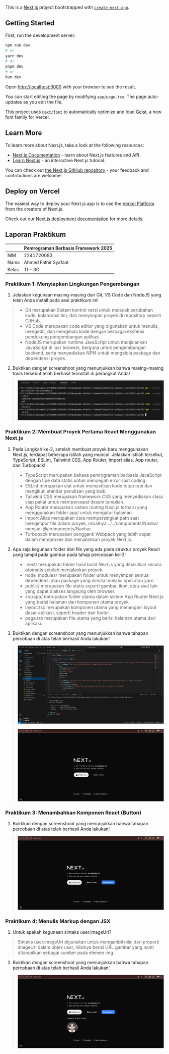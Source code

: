 This is a [Next.js](https://nextjs.org) project bootstrapped with [`create-next-app`](https://nextjs.org/docs/app/api-reference/cli/create-next-app).

## Getting Started

First, run the development server:

```bash
npm run dev
# or
yarn dev
# or
pnpm dev
# or
bun dev
```

Open [http://localhost:3000](http://localhost:3000) with your browser to see the result.

You can start editing the page by modifying `app/page.tsx`. The page auto-updates as you edit the file.

This project uses [`next/font`](https://nextjs.org/docs/app/building-your-application/optimizing/fonts) to automatically optimize and load [Geist](https://vercel.com/font), a new font family for Vercel.

## Learn More

To learn more about Next.js, take a look at the following resources:

- [Next.js Documentation](https://nextjs.org/docs) - learn about Next.js features and API.
- [Learn Next.js](https://nextjs.org/learn) - an interactive Next.js tutorial.

You can check out [the Next.js GitHub repository](https://github.com/vercel/next.js) - your feedback and contributions are welcome!

## Deploy on Vercel

The easiest way to deploy your Next.js app is to use the [Vercel Platform](https://vercel.com/new?utm_medium=default-template&filter=next.js&utm_source=create-next-app&utm_campaign=create-next-app-readme) from the creators of Next.js.

Check out our [Next.js deployment documentation](https://nextjs.org/docs/app/building-your-application/deploying) for more details.

## Laporan Praktikum

|  | Pemrograman Berbasis Framework 2025 |
|--|--|
| NIM |  2241720083 |
| Nama |  Ahmed Fathir Syafaat |
| Kelas | TI - 3C |


### Praktikum 1: Menyiapkan Lingkungan Pengembangan
1. Jelaskan kegunaan masing-masing dari Git, VS Code dan NodeJS yang telah Anda install pada sesi praktikum ini!
> - Git merupakan Sistem kontrol versi untuk melacak perubahan kode, kolaborasi tim, dan menyimpan proyek di repository seperti GitHub.
> - VS Code merupakan code editor yang digunakan untuk menulis, mengedit, dan mengelola kode dengan berbagai ekstensi pendukung pengembangan aplikasi.
> - NodeJS merupakan runtime JavaScript untuk menjalankan JavaScript di luar browser, berguna untuk pengembangan backend, serta menyediakan NPM untuk mengelola package dan dependensi proyek.

2. Buktikan dengan screenshoot yang menunjukkan bahwa masing-masing tools tersebut telah berhasil terinstall di perangkat Anda!
> ![alt text](assets-report/1.png)


### Praktikum 2: Membuat Proyek Pertama React Menggunakan Next.js

1. Pada Langkah ke-2, setelah membuat proyek baru menggunakan Next.js, terdapat beberapa istilah yang muncul. Jelaskan istilah tersebut, TypeScript, ESLint, Tailwind CSS, App Router, Import alias, App router, dan Turbopack!
> - TypeScript merupakan bahasa pemrograman berbasis JavaScript dengan tipe data statis untuk mencegah error saat coding.
> - ESLint merupakan alat untuk memastikan kode tetap rapi dan mengikuti standar penulisan yang baik.
> - Tailwind CSS merupakan framework CSS yang menyediakan class siap pakai untuk mempercepat desain tampilan.
> - App Router merupakan sistem routing Next.js terbaru yang menggunakan folder app/ untuk mengatur halaman.
> - Import Alias merupakan cara mempersingkat path saat mengimpor file dalam proyek, misalnya ../../components/Navbar menjadi @/components/Navbar.
> - Turbopack merupakan pengganti Webpack yang lebih cepat dalam memproses dan menjalankan proyek Next.js.

2. Apa saja kegunaan folder dan file yang ada pada struktur proyek React yang tampil pada gambar pada tahap percobaan ke-3!
> - .next/ merupakan folder hasil build Next.js yang dihasilkan secara otomatis setelah menjalankan proyek.
> - node_modules/ merupakan folder untuk menyimpan semua dependensi atau package yang diinstal melalui npm atau yarn.
> - public/ merupakan file statis seperti gambar, ikon, atau aset lain yang dapat diakses langsung oleh browser.
> - src/app/ merupakan folder utama dalam sistem App Router Next.js yang berisi halaman dan komponen utama proyek.
> - layout.tsx merupakan komponen utama yang menangani layout dasar aplikasi, seperti header dan footer.
> - page.tsx merupakan file utama yang berisi halaman utama dari aplikasi.

3. Buktikan dengan screenshoot yang menunjukkan bahwa tahapan percobaan di atas telah berhasil Anda lakukan!
> ![alt text](assets-report/2.png)

> ![alt text](assets-report/3.png)

### Praktikum 3: Menambahkan Komponen React (Button)

1. Buktikan dengan screenshoot yang menunjukkan bahwa tahapan percobaan di atas telah berhasil Anda lakukan!

> ![alt text](assets-report/4.png)

### Praktikum 4: Menulis Markup dengan JSX

1. Untuk apakah kegunaan sintaks user.imageUrl?
> Sintaks user.imageUrl digunakan untuk mengambil nilai dari properti imageUrl dalam objek user, nilainya berisi URL gambar yang nanti ditampilkan sebagai sumber pada elemen img. 

2. Buktikan dengan screenshoot yang menunjukkan bahwa tahapan percobaan di atas telah berhasil Anda lakukan!
> ![alt text](assets-report/5.png)